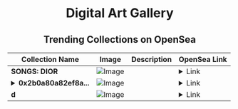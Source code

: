 <div align="center">

# Digital Art Gallery

## Trending Collections on OpenSea

| Collection Name                       | Image                                                                                     | Description                       | OpenSea Link                                                                                          |
|---------------------------------------|-------------------------------------------------------------------------------------------|-----------------------------------|--------------------------------------------------------------------------------------------------------|
| **SONGS: DIOR** | ![Image](https://i.seadn.io/s/raw/files/f989790494279808c37ee28718ce652e.jpg?w=500&auto=format?w=200&auto=format) |  | <details><summary>Link</summary>[SONGS: DIOR](https://opensea.io/collection/songs-dior)</details> |
| **<details><summary>0x2b0a80a82ef8a...</summary>0x2b0a80a82ef8a872158640baaf2e3dd3c129fb18</details>** | ![Image](https://i.seadn.io/s/raw/files/0120dbe70465f91ae019e541cba50a56.jpg?w=500&auto=format?w=200&auto=format) |  | <details><summary>Link</summary>[0x2b0a80a82ef8a872158640baaf2e3dd3c129fb18](https://opensea.io/collection/0x2b0a80a82ef8a872158640baaf2e3dd3c129fb18)</details> |
| **d** | ![Image](https://i.seadn.io/s/raw/files/f20d5b3ed93d4d69d0d04611050454f3.jpg?w=500&auto=format?w=200&auto=format) |  | <details><summary>Link</summary>[d](https://opensea.io/collection/d-2677)</details> |

</div>
